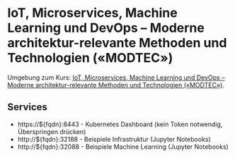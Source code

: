 IoT, Microservices, Machine Learning und DevOps – Moderne architektur-relevante Methoden und Technologien («MODTEC»)
===================================

Umgebung zum Kurs: [IoT, Microservices, Machine Learning und DevOps – Moderne architektur-relevante Methoden und Technologien («MODTEC»)](https://github.com/mc-b/modtec).

Services
--------

* https://${fqdn}:8443 - Kubernetes Dashboard (kein Token notwendig, Überspringen drücken)
* http://${fqdn}:32188 - Beispiele Infrastruktur (Jupyter Notebooks)
* http://${fqdn}:32088 - Beispiele Machine Learning (Jupyter Notebooks)

